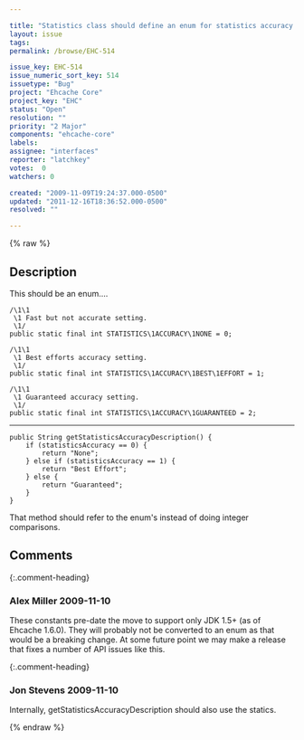 ```yaml
---

title: "Statistics class should define an enum for statistics accuracy and getStatisticsAccuracyDescription should use it"
layout: issue
tags: 
permalink: /browse/EHC-514

issue_key: EHC-514
issue_numeric_sort_key: 514
issuetype: "Bug"
project: "Ehcache Core"
project_key: "EHC"
status: "Open"
resolution: ""
priority: "2 Major"
components: "ehcache-core"
labels: 
assignee: "interfaces"
reporter: "latchkey"
votes:  0
watchers: 0

created: "2009-11-09T19:24:37.000-0500"
updated: "2011-12-16T18:36:52.000-0500"
resolved: ""

---
```




{% raw %}



## Description

<div markdown="1" class="description">

This should be an enum....

    /\1\1
     \1 Fast but not accurate setting.
     \1/
    public static final int STATISTICS\1ACCURACY\1NONE = 0;

    /\1\1
     \1 Best efforts accuracy setting.
     \1/
    public static final int STATISTICS\1ACCURACY\1BEST\1EFFORT = 1;

    /\1\1
     \1 Guaranteed accuracy setting.
     \1/
    public static final int STATISTICS\1ACCURACY\1GUARANTEED = 2;

------------------------------------------------------------------

    public String getStatisticsAccuracyDescription() {
        if (statisticsAccuracy == 0) {
            return "None";
        } else if (statisticsAccuracy == 1) {
            return "Best Effort";
        } else {
            return "Guaranteed";
        }
    }

That method should refer to the enum's instead of doing integer comparisons.


</div>

## Comments


{:.comment-heading}
### **Alex Miller** <span class="date">2009-11-10</span>

<div markdown="1" class="comment">

These constants pre-date the move to support only JDK 1.5+ (as of Ehcache 1.6.0).  They will probably not be converted to an enum as that would be a breaking change.  At some future point we may make a release that fixes a number of API issues like this.

</div>


{:.comment-heading}
### **Jon Stevens** <span class="date">2009-11-10</span>

<div markdown="1" class="comment">

Internally, getStatisticsAccuracyDescription should also use the statics.

</div>



{% endraw %}
